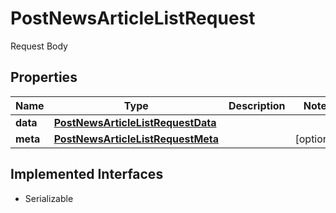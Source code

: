 

# PostNewsArticleListRequest

Request Body

## Properties

Name | Type | Description | Notes
------------ | ------------- | ------------- | -------------
**data** | [**PostNewsArticleListRequestData**](PostNewsArticleListRequestData.md) |  | 
**meta** | [**PostNewsArticleListRequestMeta**](PostNewsArticleListRequestMeta.md) |  |  [optional]


## Implemented Interfaces

* Serializable


